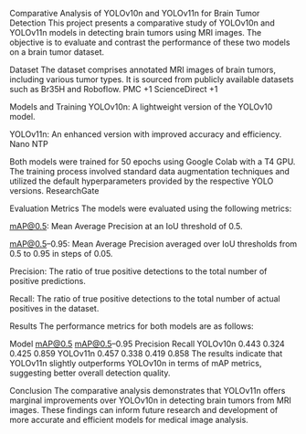 Comparative Analysis of YOLOv10n and YOLOv11n for Brain Tumor Detection
This project presents a comparative study of YOLOv10n and YOLOv11n models in detecting brain tumors using MRI images. The objective is to evaluate and contrast the performance of these two models on a brain tumor dataset.​

Dataset
The dataset comprises annotated MRI images of brain tumors, including various tumor types. It is sourced from publicly available datasets such as Br35H and Roboflow.​
PMC
+1
ScienceDirect
+1

Models and Training
YOLOv10n: A lightweight version of the YOLOv10 model.

YOLOv11n: An enhanced version with improved accuracy and efficiency.​
Nano NTP

Both models were trained for 50 epochs using Google Colab with a T4 GPU. The training process involved standard data augmentation techniques and utilized the default hyperparameters provided by the respective YOLO versions.​
ResearchGate

Evaluation Metrics
The models were evaluated using the following metrics:​

mAP@0.5: Mean Average Precision at an IoU threshold of 0.5.

mAP@0.5–0.95: Mean Average Precision averaged over IoU thresholds from 0.5 to 0.95 in steps of 0.05.

Precision: The ratio of true positive detections to the total number of positive predictions.

Recall: The ratio of true positive detections to the total number of actual positives in the dataset.​

Results
The performance metrics for both models are as follows:​


Model	mAP@0.5	mAP@0.5–0.95	Precision	Recall
YOLOv10n	0.443	0.324	0.425	0.859
YOLOv11n	0.457	0.338	0.419	0.858
The results indicate that YOLOv11n slightly outperforms YOLOv10n in terms of mAP metrics, suggesting better overall detection quality.​

Conclusion
The comparative analysis demonstrates that YOLOv11n offers marginal improvements over YOLOv10n in detecting brain tumors from MRI images. These findings can inform future research and development of more accurate and efficient models for medical image analysis.
